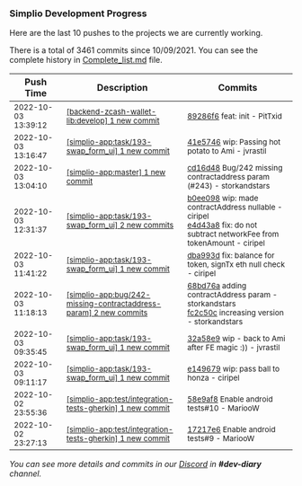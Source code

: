 
### Simplio Development Progress

Here are the last 10 pushes to the projects we are currently working.

There is a total of 3461 commits since 10/09/2021. You can see the complete history in
 [Complete_list.md](Complete_list.md) file.

| Push Time | Description | Commits |
| --- | --- | --- |
| <sub>2022-10-03 13:39:12</sub> | <sub>[[backend-zcash-wallet-lib:develop] 1 new commit](https://github.com/SimplioOfficial/backend-zcash-wallet-lib/commit/89286f6a346bc2d9b76e3ef90f12d7122b19c9d2)</sub> | <sub>[89286f6](https://github.com/SimplioOfficial/backend-zcash-wallet-lib/commit/89286f6a346bc2d9b76e3ef90f12d7122b19c9d2) feat: init - PitTxid</sub> |
| <sub>2022-10-03 13:16:47</sub> | <sub>[[simplio-app:task/193\-swap\_form\_ui] 1 new commit](https://github.com/SimplioOfficial/simplio-app/commit/41e57463f12c1878e1273d89b00c95a931aef338)</sub> | <sub>[41e5746](https://github.com/SimplioOfficial/simplio-app/commit/41e57463f12c1878e1273d89b00c95a931aef338) wip: Passing hot potato to Ami - jvrastil</sub> |
| <sub>2022-10-03 13:04:10</sub> | <sub>[[simplio-app:master] 1 new commit](https://github.com/SimplioOfficial/simplio-app/commit/cd16d48b07cdb0fbb810483a1573b4903a241b2d)</sub> | <sub>[cd16d48](https://github.com/SimplioOfficial/simplio-app/commit/cd16d48b07cdb0fbb810483a1573b4903a241b2d) Bug/242 missing contractaddress param (#243) - storkandstars</sub> |
| <sub>2022-10-03 12:31:37</sub> | <sub>[[simplio-app:task/193\-swap\_form\_ui] 2 new commits](https://github.com/SimplioOfficial/simplio-app/compare/dba993debb83...e4d43a8d7968)</sub> | <sub>[b0ee098](https://github.com/SimplioOfficial/simplio-app/commit/b0ee098b38a3cabbca312f2fb194e64f9c346422) wip: made contractAddress nullable - ciripel<br>[e4d43a8](https://github.com/SimplioOfficial/simplio-app/commit/e4d43a8d796833098453e2b84d8eba5068f030b6) fix: do not subtract networkFee from tokenAmount - ciripel</sub> |
| <sub>2022-10-03 11:41:22</sub> | <sub>[[simplio-app:task/193\-swap\_form\_ui] 1 new commit](https://github.com/SimplioOfficial/simplio-app/commit/dba993debb838181bf01791490843da467c4f860)</sub> | <sub>[dba993d](https://github.com/SimplioOfficial/simplio-app/commit/dba993debb838181bf01791490843da467c4f860) fix: balance for token, signTx eth null check - ciripel</sub> |
| <sub>2022-10-03 11:18:13</sub> | <sub>[[simplio-app:bug/242\-missing\-contractaddress\-param] 2 new commits](https://github.com/SimplioOfficial/simplio-app/compare/cbeb7d75cadc...fc2c50c6a7af)</sub> | <sub>[68bd76a](https://github.com/SimplioOfficial/simplio-app/commit/68bd76ae8ab83e97d357ad1a7ae48ec23d9f95be) adding contractAddress param - storkandstars<br>[fc2c50c](https://github.com/SimplioOfficial/simplio-app/commit/fc2c50c6a7af0b7305946f9e2d6504de15fe854a) increasing version - storkandstars</sub> |
| <sub>2022-10-03 09:35:45</sub> | <sub>[[simplio-app:task/193\-swap\_form\_ui] 1 new commit](https://github.com/SimplioOfficial/simplio-app/commit/32a58e91b8e1178f00ccec2cca33e262ef5229e2)</sub> | <sub>[32a58e9](https://github.com/SimplioOfficial/simplio-app/commit/32a58e91b8e1178f00ccec2cca33e262ef5229e2) wip - back to Ami after FE magic :)) - jvrastil</sub> |
| <sub>2022-10-03 09:11:17</sub> | <sub>[[simplio-app:task/193\-swap\_form\_ui] 1 new commit](https://github.com/SimplioOfficial/simplio-app/commit/e149679a72e34db8423e8707735c0940e70194f9)</sub> | <sub>[e149679](https://github.com/SimplioOfficial/simplio-app/commit/e149679a72e34db8423e8707735c0940e70194f9) wip: pass ball to honza - ciripel</sub> |
| <sub>2022-10-02 23:55:36</sub> | <sub>[[simplio-app:test/integration\-tests\-gherkin] 1 new commit](https://github.com/SimplioOfficial/simplio-app/commit/58e9af8ab20cf7b96ef75c80e4a8be422f1fae02)</sub> | <sub>[58e9af8](https://github.com/SimplioOfficial/simplio-app/commit/58e9af8ab20cf7b96ef75c80e4a8be422f1fae02) Enable android tests#10 - MariooW</sub> |
| <sub>2022-10-02 23:27:13</sub> | <sub>[[simplio-app:test/integration\-tests\-gherkin] 1 new commit](https://github.com/SimplioOfficial/simplio-app/commit/17217e6127658a7be35bcfd9c29e0e7546c7fcfd)</sub> | <sub>[17217e6](https://github.com/SimplioOfficial/simplio-app/commit/17217e6127658a7be35bcfd9c29e0e7546c7fcfd) Enable android tests#9 - MariooW</sub> |

_You can see more details and commits in our [Discord](https://discord.gg/aKhjuwZmdP) in **#dev-diary** channel._
